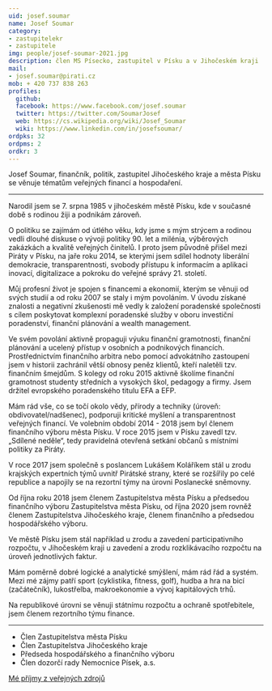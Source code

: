 ```yaml
---
uid: josef.soumar
name: Josef Soumar
category:
- zastupitelekr
- zastupitele
img: people/josef-soumar-2021.jpg
description: člen MS Písecko, zastupitel v Písku a v Jihočeském kraji
mail:
- josef.soumar@pirati.cz
mob: + 420 737 838 263
profiles:
  github:                 
  facebook: https://www.facebook.com/josef.soumar
  twitter: https://twitter.com/SoumarJosef
  web: https://cs.wikipedia.org/wiki/Josef_Soumar
  wiki: https://www.linkedin.com/in/josefsoumar/
ordpks: 32   
ordpms: 2      		  
ordkr: 3
---
```

Josef Soumar, finančník, politik, zastupitel Jihočeského kraje a města Písku se věnuje tématům veřejných financí a hospodaření.

----

Narodil jsem se 7. srpna 1985 v jihočeském městě Písku, kde v současné době s rodinou žiji a podnikám zároveň.

O politiku se zajímám od útlého věku, kdy jsme s mým strýcem a rodinou vedli dlouhé diskuse o vývoji politiky 90. let a milénia, výběrových zakázkách a kvalitě veřejných činitelů. I proto jsem původně přišel mezi Piráty v Písku, na jaře roku 2014, se kterými jsem sdílel hodnoty liberální demokracie, transparentnosti, svobody přístupu k informacím a aplikaci inovací, digitalizace a pokroku do veřejné správy 21. století.

Můj profesní život je spojen s financemi a ekonomií, kterým se věnuji od svých studií a od roku 2007 se staly i mým povoláním. V úvodu získané znalosti a negativní zkušenosti mě vedly k založení poradenské společnosti s cílem poskytovat komplexní poradenské služby v oboru investiční poradenství, finanční plánování a wealth management.

Ve svém povolání aktivně propaguji výuku finanční gramotnosti, finanční plánování a ucelený přístup v osobních a podnikových financích. Prostřednictvím finančního arbitra nebo pomocí advokátního zastoupení jsem v historii zachránil větší obnosy peněz klientů, kteří naletěli tzv. finančním šmejdům. S kolegy od roku 2015 aktivně školíme finanční gramotnost studenty středních a vysokých škol, pedagogy a firmy. Jsem držitel evropského poradenského titulu EFA a EFP.

Mám rád vše, co se točí okolo vědy, přírody a techniky (úroveň: obdivovatel/nadšenec), podporuji kritické myšlení a transparentnost veřejných financí. Ve volebním období 2014 - 2018 jsem byl členem finančního výboru města Písku. V roce 2015 jsem v Písku zavedl tzv. „Sdílené neděle“, tedy pravidelná otevřená setkání občanů s místními politiky za Piráty.

V roce 2017 jsem společně s poslancem Lukášem Koláříkem stál u zrodu krajských expertních týmů uvnitř Pirátské strany, které se rozšířily po celé republice a napojily se na rezortní týmy na úrovni Poslanecké sněmovny.

Od října roku 2018 jsem členem Zastupitelstva města Písku a předsedou finančního výboru Zastupitelstva města Písku, od října 2020 jsem rovněž členem Zastupitelstva Jihočeského kraje, členem finančního a předsedou hospodářského výboru.

Ve městě Písku jsem stál například u zrodu a zavedení participativního rozpočtu, v Jihočeském kraji u zavedení a zrodu rozklikávacího rozpočtu na úroveň jednotlivých faktur.

Mám poměrně dobré logické a analytické smýšlení, mám rád řád a systém. Mezi mé zájmy patří sport (cyklistika, fitness, golf), hudba a hra na bicí (začátečník), lukostřelba, makroekonomie a vývoj kapitálových trhů.

Na republikové úrovni se věnuji státnímu rozpočtu a ochraně spotřebitele, jsem členem rezortního týmu finance.

----

  * Člen Zastupitelstva města Písku
  * Člen Zastupitelstva Jihočeského kraje
  * Předseda hospodářského a finančního výboru
  * Člen dozorčí rady Nemocnice Písek, a.s.

[Mé příjmy z veřejných zdrojů](https://nalodeni.pirati.cz/odmeny/josef.soumar)

